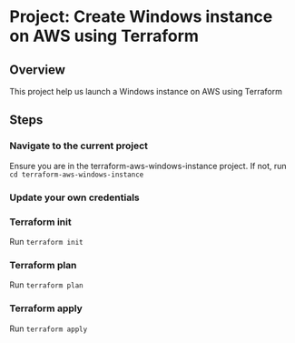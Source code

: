# Project: Create Windows instance on AWS using Terraform

## Overview

This project help us launch a Windows instance on AWS using Terraform

## Steps

### Navigate to the current project

Ensure you are in the terraform-aws-windows-instance project.
If not, run `cd terraform-aws-windows-instance`

### Update your own credentials

### Terraform init

Run `terraform init`

### Terraform plan

Run `terraform plan`

### Terraform apply

Run `terraform apply`
